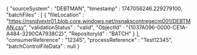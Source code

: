 {
  "sourceSystem" : "DEBTMAN",
  "timestamp" : 1747056246.229279100,
  "batchFiles" : [ {
    "fileLocation" : "https://nsndvextr01.blob.core.windows.net/nsnakscontregecm001/DEBTMAN.csv",
    "validationStatus" : "valid",
    "ObjectId" : "{1037A096-0000-CE1A-A484-3290CA7938C2}",
    "RepositoryId" : "BATCH"
  } ],
  "consumerReference" : "12345",
  "processReference" : "Test12345",
  "batchControlFileData" : null
}
